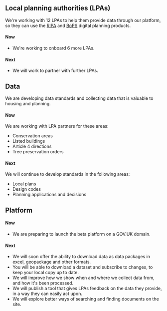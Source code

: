 ## Local planning authorities (LPAs)

We're working with 12 LPAs to help them provide data through our platform, so they can use the [RIPA](https://www.ripa.digital) and [BoPS](https://bops.digital) digital planning products.

#### Now

- We're working to onboard 6 more LPAs.

#### Next

- We will work to partner with further LPAs.

## Data

We are developing data standards and collecting data that is valuable to housing and planning.

#### Now

We are working with LPA partners for these areas:

-   Conservation areas
-   Listed buildings
-   Article 4 directions
-   Tree preservation orders

#### Next

We will continue to develop standards in the following areas:

-   Local plans
-   Design codes
-   Planning applications and decisions

## Platform

#### Now

- We are preparing to launch the beta platform on a GOV.UK domain.

#### Next

- We will soon offer the ability to download data as data packages in excel, geopackage and other formats.
- You will be able to download a dataset and subscribe to changes, to keep your local copy up to date.
- We will improve how we show when and where we collect data from, and how it's been processed.
- We will publish a tool that gives LPAs feedback on the data they provide, in a way they can easily act upon.
- We will explore better ways of searching and finding documents on the site.

<br>
